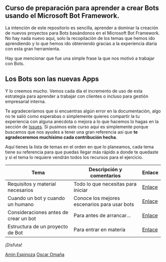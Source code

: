 ## Curso de preparación para aprender a crear Bots usando el Microsoft Bot Framework.

La intención de este repositorio es sencilla, aprender a dominar la creación de nuevos proyectos para Bots basándonos en el Microsoft Bot Framework. No hay nada nuevo aquí, solo la recopilación de los temas que hemos ido aprendiendo y lo que hemos ido obteniendo gracias a la experiencia diaria con esta gran herramienta.

Hay que mencionar que fue una simple frase la que nos motivó a trabajar con Bots.

## Los Bots son las nuevas Apps

Y lo creemos mucho. Vemos cada día el incremento de uso de esta estrategia para aprender a trabajar con clientes o incluso para gestión empresarial interna.

Te agradeceríamos que si encuentras algún error en la documentación, algo no te salió como esperabas o simplemente quieres compartir la tu experiencia con alguna anécdota o mejora a lo que hacemos lo hagas en la sección de [Issues](https://github.com/aminespinoza/Curso-bots/issues). Si pusimos este curso aquí es simplemente porque buscamos que nos ayudes a tener una gran referencia así que **te agradeceremos muchísimo cada contribución hecha**.

Aquí tienes la lista de temas en el orden en que lo planeamos, cada tema tiene su referencia para que puedas llegar más rápido a donde te quedaste y si el tema lo requiere vendrán todos los recursos para el ejercicio.

| Tema | Descripción y comentarios | Enlace |
| --------- | -------------------- | ------ |
| Requisitos y material necesarios | Todo lo que necesitas para iniciar | [Enlace](https://github.com/aminespinoza/ProyectosArduino/tree/master/DHT11) |
| Cuando un bot y cuando un humano | Conoce los mejores escenarios para usar bots | [Enlace](https://github.com/aminespinoza/ProyectosArduino/tree/master/DHT11_Wire_Comm_Basic)|
| Consideraciones antes de crear un bot | Para antes de arrancar... | [Enlace](https://github.com/aminespinoza/ProyectosArduino/tree/master/JoystickServos) |
| Estructura de un proyecto de Bot | Para entrar en materia | [Enlace](https://github.com/aminespinoza/ProyectosArduino/tree/master/Leds_Secuenciales) |

¡Disfuta!

[Amin Espinoza](https://twitter.com/aminespinoza)
[Oscar Omaña](https://www.linkedin.com/in/oscar-hernández-omaña-048746b2/)
